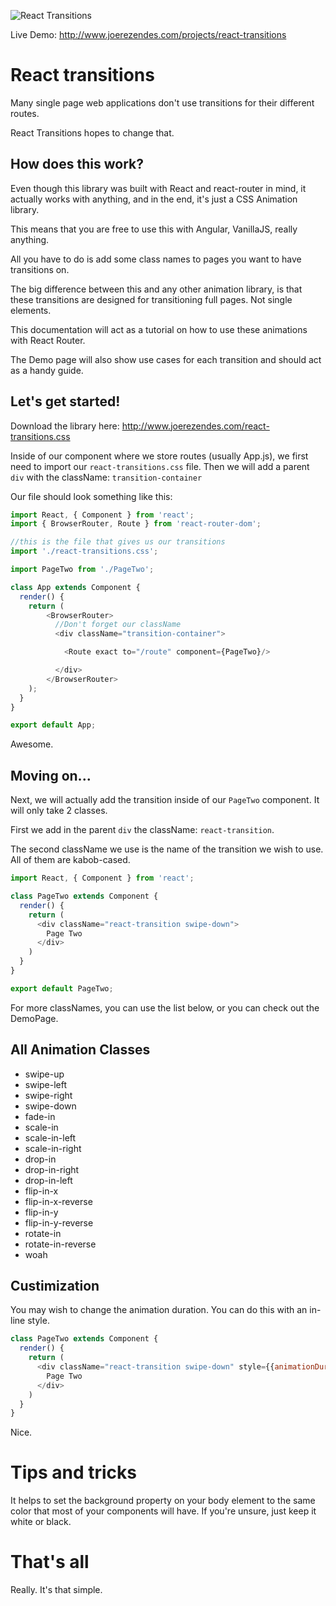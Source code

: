 ![React Transitions](https://image.ibb.co/gMW8qq/React-Transitions.gif "React Transitions")

Live Demo: http://www.joerezendes.com/projects/react-transitions

# React transitions

Many single page web applications don't use transitions for their different routes.

React Transitions hopes to change that.

## How does this work?
Even though this library was built with React and react-router in mind, it actually works with anything, and in the end, it's just a CSS Animation library.

This means that you are free to use this with Angular, VanillaJS, really anything.

All you have to do is add some class names to pages you want to have transitions on.

The big difference between this and any other animation library, is that these transitions are designed for transitioning full pages. Not single elements.

This documentation will act as a tutorial on how to use these animations with React Router.

The Demo page will also show use cases for each transition and should act as a handy guide.

## Let's get started!

Download the library here: http://www.joerezendes.com/react-transitions.css

Inside of our component where we store routes (usually App.js), we first need to import our `react-transitions.css` file. Then we will add a parent `div` with the className: `transition-container`

Our file should look something like this:

```js
import React, { Component } from 'react';
import { BrowserRouter, Route } from 'react-router-dom';

//this is the file that gives us our transitions
import './react-transitions.css';

import PageTwo from './PageTwo';

class App extends Component {
  render() {
    return (
        <BrowserRouter>
          //Don't forget our className
          <div className="transition-container">

            <Route exact to="/route" component={PageTwo}/>

          </div>
        </BrowserRouter>
    );
  }
}

export default App;
```
Awesome.

## Moving on...
Next, we will actually add the transition inside of our `PageTwo` component. It will only take 2 classes.

First we add in the parent `div` the className: `react-transition`.

The second className we use is the name of the transition we wish to use. All of them are kabob-cased.

```js
import React, { Component } from 'react';

class PageTwo extends Component {
  render() {
    return (
      <div className="react-transition swipe-down">
        Page Two
      </div>
    )
  }
}

export default PageTwo;

```

For more classNames, you can use the list below, or you can check out the DemoPage.

## All Animation Classes

- swipe-up
- swipe-left
- swipe-right
- swipe-down
- fade-in
- scale-in
- scale-in-left
- scale-in-right
- drop-in
- drop-in-right
- drop-in-left
- flip-in-x
- flip-in-x-reverse
- flip-in-y
- flip-in-y-reverse
- rotate-in
- rotate-in-reverse
- woah

## Custimization

You may wish to change the animation duration. You can do this with an in-line style.

```js
class PageTwo extends Component {
  render() {
    return (
      <div className="react-transition swipe-down" style={{animationDuration: '2s'}}>
        Page Two
      </div>
    )
  }
}  
```
Nice.

# Tips and tricks

It helps to set the background property on your body element to the same color that most of your components will have. If you're unsure, just keep it white or black.

# That's all
Really. It's that simple.



